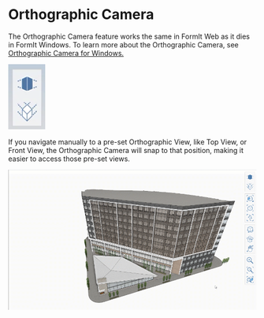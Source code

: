 # Orthographic Camera

The Orthographic Camera feature works the same in FormIt Web as it dies in FormIt Windows. To learn more about the Orthographic Camera, see [Orthographic Camera for Windows.](https://app.gitbook.com/@formit3d/s/autodesk-formit-360-windows-help/tool-library/orthographic-camera)

![Orthographic and Perspective Camera buttons](../.gitbook/assets/screen-shot-2020-04-07-at-2.12.52-pm.png)

If you navigate manually to a pre-set Orthographic View, like Top View, or Front View, the Orthographic Camera will snap to that position,  making it easier to access those pre-set views.

![](../.gitbook/assets/orthoorienttoface.gif)

